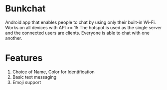 # Bunkchat

Android app that enables people to chat by using only their built-in Wi-Fi.
Works on all devices with API >= 15
The hotspot is used as the single server and the connected users are clients.
Everyone is able to chat with one another.

# Features
1. Choice of Name, Color for Identification
2. Basic text messaging
3. Emoji support
